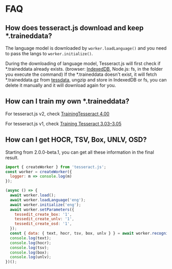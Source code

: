 FAQ
===

## How does tesseract.js download and keep \*.traineddata?

The language model is downloaded by `worker.loadLanguage()` and you need to pass the langs to `worker.initialize()`.

During the downloading of language model, Tesseract.js will first check if \*.traineddata already exists. (browser: [IndexedDB](https://developer.mozilla.org/en-US/docs/Web/API/IndexedDB_API), Node.js: fs, in the folder you execute the command) If the \*.traineddata doesn't exist, it will fetch \*.traineddata.gz from [tessdata](https://github.com/naptha/tessdata), ungzip and store in IndexedDB or fs, you can delete it manually and it will download again for you.

## How can I train my own \*.traineddata?

For tesseract.js v2, check [TrainingTesseract 4.00](https://tesseract-ocr.github.io/tessdoc/TrainingTesseract-4.00)

For tesseract.js v1, check [Training Tesseract 3.03–3.05](https://tesseract-ocr.github.io/tessdoc/Training-Tesseract-3.03%E2%80%933.05)

## How can I get HOCR, TSV, Box, UNLV, OSD?

Starting from 2.0.0-beta.1, you can get all these information in the final result.

```javascript
import { createWorker } from 'tesseract.js';
const worker = createWorker({
  logger: m => console.log(m)
});

(async () => {
  await worker.load();
  await worker.loadLanguage('eng');
  await worker.initialize('eng');
  await worker.setParameters({
    tessedit_create_box: '1',
    tessedit_create_unlv: '1',
    tessedit_create_osd: '1',
  });
  const { data: { text, hocr, tsv, box, unlv } } = await worker.recognize('https://tesseract.projectnaptha.com/img/eng_bw.png');
  console.log(text);
  console.log(hocr);
  console.log(tsv);
  console.log(box);
  console.log(unlv);
})();
```
